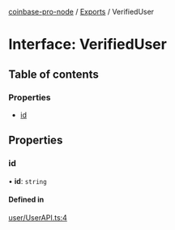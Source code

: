 [coinbase-pro-node](../README.md) / [Exports](../modules.md) / VerifiedUser

# Interface: VerifiedUser

## Table of contents

### Properties

- [id](VerifiedUser.md#id)

## Properties

### id

• **id**: `string`

#### Defined in

[user/UserAPI.ts:4](https://github.com/bennycode/coinbase-pro-node/blob/7372d05/src/user/UserAPI.ts#L4)
